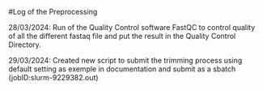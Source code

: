 #Log of the Preprocessing

28/03/2024: Run of the Quality Control software FastQC to control quality of all the different fastaq file and put the result in the Quality Control Directory.

29/03/2024: Created new script to submit the trimming process using default setting as exemple in documentation and submit as a sbatch (jobID:slurm-9229382.out)
